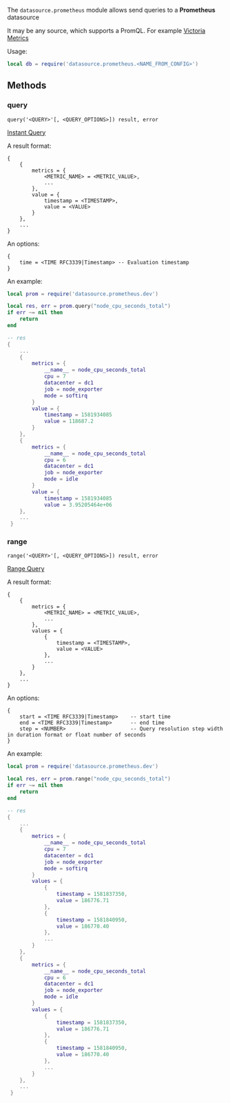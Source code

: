 The `datasource.prometheus` module allows send queries to a **Prometheus** datasource

It may be any source, which supports a PromQL.
For example [Victoria Metrics](https://victoriametrics.com)

Usage:

```lua title="script.lua"
local db = require('datasource.prometheus.<NAME_FROM_CONFIG>')
```

## Methods

### query 

`query('<QUERY>'[, <QUERY_OPTIONS>]) result, error`

[Instant Query](https://prometheus.io/docs/prometheus/latest/querying/api/#instant-queries)

A result format:

```
{
    {
        metrics = {
            <METRIC_NAME> = <METRIC_VALUE>,
            ...
        },
        value = {
            timestamp = <TIMESTAMP>,
            value = <VALUE>
        }
    },
    ...
}
``` 

An options:

```
{
    time = <TIME RFC3339|Timestamp> -- Evaluation timestamp
}
```

An example:

```lua title="script.lua"
local prom = require('datasource.prometheus.dev')

local res, err = prom.query("node_cpu_seconds_total")
if err ~= nil then
    return
end

-- res 
{
    ...
    {
        metrics = {
            __name__ = node_cpu_seconds_total
            cpu = 7
            datacenter = dc1
            job = node_exporter
            mode = softirq
        }
        value = {
            timestamp = 1581934085
            value = 118687.2
        }
    },
    {
        metrics = {
            __name__ = node_cpu_seconds_total
            cpu = 6
            datacenter = dc1
            job = node_exporter
            mode = idle
        }
        value = {
            timestamp = 1581934085
            value = 3.95205464e+06
    },
    ...
 }
```

### range 

`range('<QUERY>'[, <QUERY_OPTIONS>]) result, error`

[Range Query](https://prometheus.io/docs/prometheus/latest/querying/api/#range-queries)

A result format:

```
{
    {
        metrics = {
            <METRIC_NAME> = <METRIC_VALUE>,
            ...
        },
        values = {
            {
                timestamp = <TIMESTAMP>,
                value = <VALUE>
            },
            ...
        }
    },
    ...
}
``` 

An options:

```
{
    start = <TIME RFC3339|Timestamp>    -- start time
    end = <TIME RFC3339|Timestamp>      -- end time
    step = <NUMBER>                     -- Query resolution step width in duration format or float number of seconds
}
```

An example:

```lua title="script.lua"
local prom = require('datasource.prometheus.dev')

local res, err = prom.range("node_cpu_seconds_total")
if err ~= nil then
    return
end

-- res 
{
    ...
    {
        metrics = {
            __name__ = node_cpu_seconds_total
            cpu = 7
            datacenter = dc1
            job = node_exporter
            mode = softirq
        }
        values = {
            {
                timestamp = 1581837350,
                value = 186776.71
            },
            {
                timestamp = 1581840950,
                value = 186770.40
            },
            ...
        }
    },
    {
        metrics = {
            __name__ = node_cpu_seconds_total
            cpu = 6
            datacenter = dc1
            job = node_exporter
            mode = idle
        }
        values = {
            {
                timestamp = 1581837350,
                value = 186776.71
            },
            {
                timestamp = 1581840950,
                value = 186770.40
            },
            ...
        }
    },
    ...
 }
```